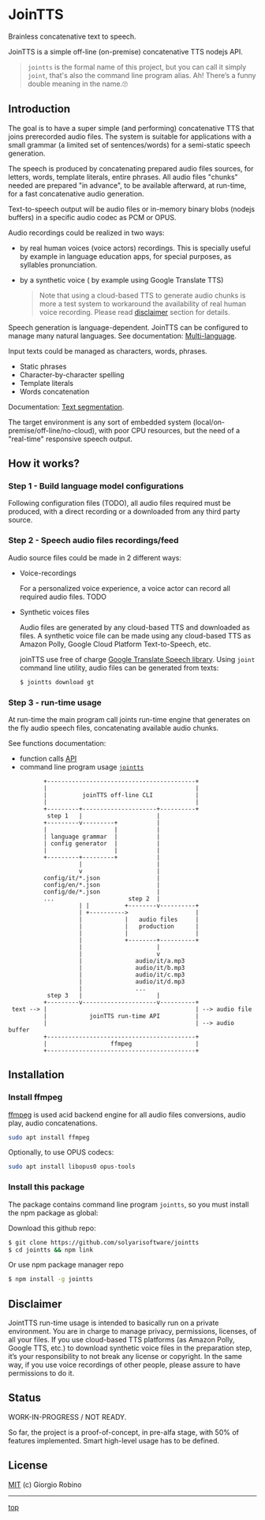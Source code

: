 # JoinTTS

Brainless concatenative text to speech.

JoinTTS is a simple off-line (on-premise) concatenative TTS nodejs API.
> `jointts` is the formal name of this project, 
> but you can call it simply `joint`,
> that's also the command line program alias.
> Ah! There’s a funny double meaning in the name.🙄

## Introduction

The goal is to have a super simple (and performing) concatenative TTS
that joins prerecorded audio files. 
The system is suitable for applications with a small grammar 
(a limited set of sentences/words) for a semi-static speech generation.

The speech is produced by concatenating prepared audio files sources, 
for letters, words, template literals, entire phrases. 
All audio files "chunks" needed are prepared "in advance",
to be available afterward, at run-time, for a fast concatenative audio generation. 

Text-to-speech output will be audio files 
or in-memory binary blobs (nodejs buffers) 
in a specific audio codec as PCM or OPUS.

Audio recordings could be realized in two ways:
- by real human voices (voice actors) recordings.
  This is specially useful by example in language education apps, 
  for special purposes, as syllables pronunciation.
- by a synthetic voice ( by example using Google Translate TTS)
 
  > Note that using a cloud-based TTS to generate audio chunks 
  > is more a test system to workaround the availability of real human voice recording.
  > Please read [disclaimer](#discalimer) section for details.

Speech generation is language-dependent. 
JoinTTS can be configured to manage many natural languages.
See documentation: [Multi-language](doc/multilanguage.md).

Input texts could be managed as characters, words, phrases.

- Static phrases
- Character-by-character spelling
- Template literals
- Words concatenation 

Documentation: [Text segmentation](doc/segmentation.md).

The target environment is any sort of embedded system 
(local/on-premise/off-line/no-cloud), with poor CPU resources, 
but the need of a "real-time" responsive speech output.


## How it works?

### Step 1 - Build language model configurations 

Following configuration files (TODO), 
all audio files required must be produced, 
with a direct recording or a downloaded from any third party source.

### Step 2 - Speech audio files recordings/feed

Audio source files could be made in 2 different ways:
- Voice-recordings

  For a personalized voice experience, 
  a voice actor can record all required audio files. 
  TODO 

- Synthetic voices files

  Audio files are generated by any cloud-based TTS and downloaded as files. 
  A synthetic voice file can be made using any cloud-based TTS 
  as Amazon Polly, Google Cloud Platform Text-to-Speech, etc.

  joinTTS use free of charge [Google Translate Speech library](https://github.com/zlargon/google-tts).
  Using `joint` command line utility, audio files can be generated from texts:

  ```bash
  $ jointts download gt
  ```
 
### Step 3 - run-time usage

At run-time the main program call joints run-time engine 
that generates on the fly audio speech files, 
concatenating available audio chunks.

See functions documentation: 
- function calls [API](doc/API.md)
- command line program usage [`jointts`](doc/CLI.md)

```
          +------------------------------------------+
          |                                          |
          |          joinTTS off-line CLI            |
          |                                          |
          +---------+---------------------+----------+
           step 1   |                     |
          +---------v---------+           |
          |                   |           |
          | language grammar  |           |
          | config generator  |           |
          |                   |           |
          +---------+---------+           |
                    |                     |
                    v                     |
          config/it/*.json                |
          config/en/*.json                |
          config/de/*.json                |
          ...                     step 2  |
                    | |          +--------v----------+
                    | +---------->                   |
                    |            |   audio files     |
                    |            |   production      |
                    |            |                   |
                    |            +--------+----------+
                    |                     |
                    |                     v
                    |               audio/it/a.mp3
                    |               audio/it/b.mp3
                    |               audio/it/c.mp3
                    |               audio/it/d.mp3
                    |               ...
           step 3   |                     |
          +---------v---------------------v----------+
 text --> |                                          | --> audio file
          |            joinTTS run-time API          |
          |                                          | --> audio buffer
          +------------------------------------------+
          |                  ffmpeg                  |
          +------------------------------------------+
```


## Installation

### Install ffmpeg

[ffmpeg](https://ffmpeg.org/) is used acid backend engine for all audio files conversions, 
audio play, audio concatenations.

```bash
sudo apt install ffmpeg 
```
Optionally, to use OPUS codecs:

```bash
sudo apt install libopus0 opus-tools
```

### Install this package

The package contains command line program `jointts`, 
so you must install the npm package as global:

Download this github repo:

```bash
$ git clone https://github.com/solyarisoftware/jointts
$ cd jointts && npm link
``` 

Or use npm package manager repo

```bash
$ npm install -g jointts
```


## Disclaimer

JointTTS run-time usage is intended to basically run on a private environment. 
You are in charge to manage privacy, permissions, licenses, of all your files.
If you use cloud-based TTS platforms (as Amazon Polly, Google TTS, etc.) 
to download synthetic voice files in the preparation step,
it’s your responsibility to not break any license or copyright.
In the same way, if you use voice recordings of other people, 
please assure to have permissions to do it.


## Status

WORK-IN-PROGRESS / NOT READY.

So far, the project is a proof-of-concept, 
in pre-alfa stage, with 50% of features implemented.
Smart high-level usage has to be defined. 


## License 

[MIT](LICENSE.md) (c) Giorgio Robino

---

[top](#)
